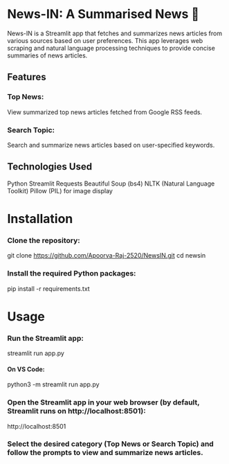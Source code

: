 # News-IN: A Summarised News 📰
News-IN is a Streamlit app that fetches and summarizes news articles from various sources based on user preferences. This app leverages web scraping and natural language processing techniques to provide concise summaries of news articles.

## Features

### Top News: 
View summarized top news articles fetched from Google RSS feeds.
### Search Topic: 
Search and summarize news articles based on user-specified keywords.

## Technologies Used
Python
Streamlit
Requests
Beautiful Soup (bs4)
NLTK (Natural Language Toolkit)
Pillow (PIL) for image display

# Installation
### Clone the repository:
git clone https://github.com/Apoorva-Raj-2520/NewsIN.git
cd newsin

### Install the required Python packages:
pip install -r requirements.txt

# Usage
### Run the Streamlit app:
streamlit run app.py
#### On VS Code:
python3 -m streamlit run app.py

### Open the Streamlit app in your web browser (by default, Streamlit runs on http://localhost:8501):
http://localhost:8501

### Select the desired category (Top News or Search Topic) and follow the prompts to view and summarize news articles.
